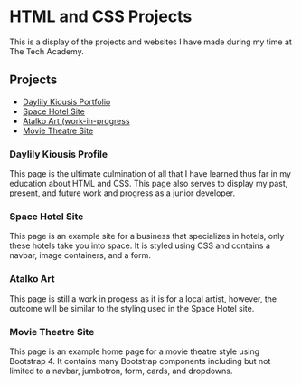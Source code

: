 # HTML and CSS Projects
This is a display of the projects and websites I have made during my time at The Tech Academy.
## Projects
 - [Daylily Kiousis Portfolio](https://github.com/daylilyk/HTML_and_CSS_Projects/tree/main/Portfolio)
 - [Space Hotel Site](https://github.com/daylilyk/HTML_and_CSS_Projects/tree/main/Website_Creation)
 - [Atalko Art (work-in-progress](https://github.com/daylilyk/HTML_and_CSS_Projects/tree/main/One-Page%20Website)
 - [Movie Theatre Site](https://github.com/daylilyk/HTML_and_CSS_Projects/tree/main/bootstrap4_project)

 ### Daylily Kiousis Profile
 This page is the ultimate culmination of all that I have learned thus far in my education about HTML and CSS. This page also serves to display my past, present, and future work and progress as a junior developer.
 ### Space Hotel Site
 This page is an example site for a business that specializes in hotels, only these hotels take you into space. It is styled using CSS and contains a navbar, image containers, and a form.
 ### Atalko Art 
 This page is still a work in progess as it is for a local artist, however, the outcome will be similar to the styling used in the Space Hotel site.
 ### Movie Theatre Site
 This page is an example home page for a movie theatre style using Bootstrap 4. It contains many Bootstrap components including but not limited to a navbar, jumbotron, form, cards, and dropdowns.
